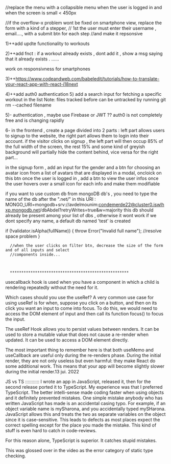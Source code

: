 //replace the menu with a collapsible menu when the user is logged in and when the screen is small < 450px

//if the overflow-x problem wont be fixed on smartphone view, replace the form with a kind of a stepper,
// 1st the user must enter their username , email...., with a submit btn for each step
//and make it repsonsive

1)++add updte functionality to workouts

2)++add fnct : if a workout already exists , dont add it , show a msg saying that it already exists . ......

work on responsivness for smartphones

3)++https://www.codeandweb.com/babeledit/tutorials/how-to-translate-your-react-app-with-react-i18next

4)++add auth0 authentication 5) add a search input for fetching a specific workout in the list
Note: files tracked before can be untracked by running git rm --cached filename

5)- authentication , maybe use Firebase or JWT ?? auth0 is not completely free and is changing rapidly

6- in the frontend , create a page divided into 2 parts : left part allows users to signup to the website, the right part allows them to login into their account.
if the visitor clicks on signup , the left part will then occup 85% of the full width of the screen, the rest 15% and some kind of greyish background will partially hide the content behind, vice versa for the right part...

in the signup form , add an input for the gender and a btn for choosing an avatar icon from a list of avatars that are displayed in a modal, oncloick on this btn
once the user is logged in , add a btn to view the user infos once the user hovers over a small icon for each info and make them modifiable

if you want to use custom db from mongoDB db's , you need to type the name of the db after the ".net/" in this URI :
MONGO_URI=mongodb+srv://avdelmounim:condemerde22@cluster0.iswlhxp.mongodb.net/dbAbdel?retryWrites=true&w=majority
this db should already be present among your list of dbs , otherwise it wont work
if we dont specify any name, a default db named 'test' is created

if (!validator.isAlpha(fullName)) {
throw Error("Invalid full name"); //resolve space problem
}

      //when the user clicks on filter btn, decrease the size of the form and of all inputs and select
      //components inside...



      ****************************************************

usecallback hook is used when you have a component in which a child is rendering repeatedly without the need for it.

Which cases should you use the useRef?
A very common use case for using useRef is for when, suppose you click on a button, and then on its click you want an input to come into focus. To do this, we would need to access the DOM element of input and then call its function focus() to focus the input.

The useRef Hook allows you to persist values between renders. It can be used to store a mutable value that does not cause a re-render when updated. It can be used to access a DOM element directly.

The most important thing to remember here is that both useMemo and useCallback are useful only during the re-renders phase. During the initial render, they are not only useless but even harmful: they make React do some additional work. This means that your app will become slightly slower during the initial render.13 jui. 2022

JS vs TS :::::::::::
I wrote an app in JavaScript, released it, then for the second release ported it to TypeScript. My experience was that I preferred TypeScript. The better intelli-sense made coding faster when using objects and it definitely prevented mistakes. One simple mistake anybody who has written JavaScript has made is an accidental casing typo. For example, if an object variable name is mySharona, and you accidentally typed mySHarona. JavaScript allows this and treats the two as separate variables on the object since it is case-sensitive. This leads to defects as most places expect the correct spelling except for the place you made the mistake. This kind of stuff is even hard to catch in code-reviews.

For this reason alone, TypeScript is superior. It catches stupid mistakes.

This was glossed over in the video as the error category of static type checking.
